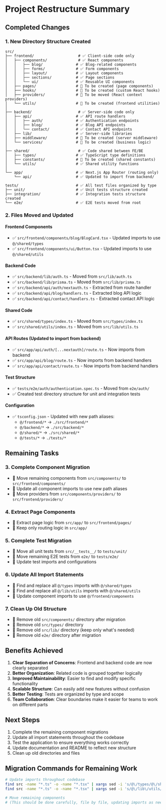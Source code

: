 # Project Restructure Summary

## Completed Changes

### 1. New Directory Structure Created

```
src/
├── frontend/                    # ✅ Client-side code only
│   ├── components/              # ✅ React components
│   │   ├── blog/               # ✅ Blog-related components
│   │   ├── forms/              # ✅ Form components  
│   │   ├── layout/             # ✅ Layout components
│   │   ├── sections/           # ✅ Page sections
│   │   └── ui/                 # ✅ Reusable UI components
│   ├── pages/                  # 🔄 To be created (page components)
│   ├── hooks/                  # 🔄 To be created (custom React hooks)
│   ├── providers/              # 🔄 To be moved (React context providers)
│   └── utils/                  # 🔄 To be created (frontend utilities)
│
├── backend/                     # ✅ Server-side code only
│   ├── api/                    # ✅ API route handlers
│   │   ├── auth/               # ✅ Authentication endpoints
│   │   ├── blog/               # ✅ Blog API endpoints
│   │   └── contact/            # ✅ Contact API endpoints
│   ├── lib/                    # ✅ Server-side libraries
│   ├── middleware/             # 🔄 To be created (server middleware)
│   └── services/               # 🔄 To be created (business logic)
│
├── shared/                      # ✅ Code shared between FE/BE
│   ├── types/                  # ✅ TypeScript type definitions
│   ├── constants/              # 🔄 To be created (shared constants)
│   └── utils/                  # ✅ Shared utility functions
│
└── app/                        # ✅ Next.js App Router (routing only)
    └── api/                    # ✅ Updated to import from backend/

tests/                          # ✅ All test files organized by type
├── unit/                       # ✅ Unit tests structure created
├── integration/                # ✅ Integration tests structure created
└── e2e/                        # ✅ E2E tests moved from root
```

### 2. Files Moved and Updated

#### Frontend Components
- ✅ `src/frontend/components/blog/BlogCard.tsx` - Updated imports to use `@/shared/types`
- ✅ `src/frontend/components/ui/Button.tsx` - Updated imports to use `@/shared/utils`

#### Backend Code
- ✅ `src/backend/lib/auth.ts` - Moved from `src/lib/auth.ts`
- ✅ `src/backend/lib/prisma.ts` - Moved from `src/lib/prisma.ts`
- ✅ `src/backend/api/auth/nextauth.ts` - Extracted from route handler
- ✅ `src/backend/api/blog/handlers.ts` - Extracted blog API logic
- ✅ `src/backend/api/contact/handlers.ts` - Extracted contact API logic

#### Shared Code
- ✅ `src/shared/types/index.ts` - Moved from `src/types/index.ts`
- ✅ `src/shared/utils/index.ts` - Moved from `src/lib/utils.ts`

#### API Routes (Updated to import from backend)
- ✅ `src/app/api/auth/[...nextauth]/route.ts` - Now imports from backend
- ✅ `src/app/api/blog/route.ts` - Now imports from backend handlers
- ✅ `src/app/api/contact/route.ts` - Now imports from backend handlers

#### Test Structure
- ✅ `tests/e2e/auth/authentication.spec.ts` - Moved from `e2e/auth/`
- ✅ Created test directory structure for unit and integration tests

#### Configuration
- ✅ `tsconfig.json` - Updated with new path aliases:
  - `@/frontend/*` → `./src/frontend/*`
  - `@/backend/*` → `./src/backend/*`
  - `@/shared/*` → `./src/shared/*`
  - `@/tests/*` → `./tests/*`

## Remaining Tasks

### 3. Complete Component Migration
- 🔄 Move remaining components from `src/components/` to `src/frontend/components/`
- 🔄 Update all component imports to use new path aliases
- 🔄 Move providers from `src/components/providers/` to `src/frontend/providers/`

### 4. Extract Page Components
- 🔄 Extract page logic from `src/app/` to `src/frontend/pages/`
- 🔄 Keep only routing logic in `src/app/`

### 5. Complete Test Migration
- 🔄 Move all unit tests from `src/__tests__/` to `tests/unit/`
- 🔄 Move remaining E2E tests from `e2e/` to `tests/e2e/`
- 🔄 Update test imports and configurations

### 6. Update All Import Statements
- 🔄 Find and replace all `@/types` imports with `@/shared/types`
- 🔄 Find and replace all `@/lib/utils` imports with `@/shared/utils`
- 🔄 Update component imports to use `@/frontend/components`

### 7. Clean Up Old Structure
- 🔄 Remove old `src/components/` directory after migration
- 🔄 Remove old `src/types/` directory
- 🔄 Remove old `src/lib/` directory (keep only what's needed)
- 🔄 Remove old `e2e/` directory after migration

## Benefits Achieved

1. **Clear Separation of Concerns**: Frontend and backend code are now clearly separated
2. **Better Organization**: Related code is grouped together logically
3. **Improved Maintainability**: Easier to find and modify specific functionality
4. **Scalable Structure**: Can easily add new features without confusion
5. **Better Testing**: Tests are organized by type and scope
6. **Team Collaboration**: Clear boundaries make it easier for teams to work on different parts

## Next Steps

1. Complete the remaining component migrations
2. Update all import statements throughout the codebase
3. Test the application to ensure everything works correctly
4. Update documentation and README to reflect new structure
5. Clean up old directories and files

## Migration Commands for Remaining Work

```bash
# Update imports throughout codebase
find src -name "*.ts" -o -name "*.tsx" | xargs sed -i 's/@\/types/@\/shared\/types/g'
find src -name "*.ts" -o -name "*.tsx" | xargs sed -i 's/@\/lib\/utils/@\/shared\/utils/g'

# Move remaining components
# (This should be done carefully, file by file, updating imports as needed)
```